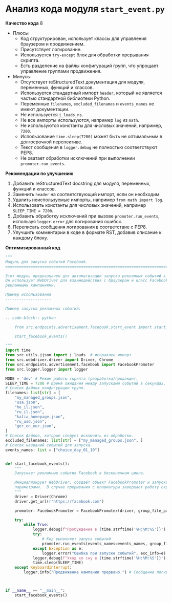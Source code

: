 # Анализ кода модуля `start_event.py`

**Качество кода**
8
- Плюсы
    - Код структурирован, использует классы для управления браузером и продвижением.
    - Присутствует логирование.
    - Используется `try-except` блок для обработки прерывания скрипта.
    -  Есть разделение на файлы конфигураций групп, что упрощает управление группами продвижения.
- Минусы
    -  Отсутствует reStructuredText документация для модуля, переменных, функций и классов.
    -  Используется  стандартный импорт `header`, который не является частью стандартной библиотеки Python.
    -  Переменные `filenames`, `excluded_filenames` и `events_names` не имеют документации.
    - Не используется  `j_loads_ns`.
    - Не все импорты используются, например `log` из `math`.
    -  Не используются константы для числовых значений, например, `7200`.
    - Использование `time.sleep(7200)` может быть не оптимальным в долгосрочной перспективе.
    -  Текст сообщения в `logger.debug` не полностью соответствуют PEP8.
    - Не хватает обработки исключений при выполнении `promoter.run_events`.

**Рекомендации по улучшению**

1.  Добавить reStructuredText docstring для модуля, переменных, функций и классов.
2.  Заменить `header` на соответствующий импорт, если он необходим.
3.  Удалить неиспользуемые импорты, например `from math import log`.
4.  Использовать константы для числовых значений, например `SLEEP_TIME = 7200`.
5.  Добавить обработку исключений при вызове `promoter.run_events`, используя `logger.error` для логирования ошибок.
6.  Переписать сообщения логирования в соответствие с PEP8.
7.  Улучшить комментарии в коде в формате RST, добавив описание к каждому блоку.

**Оптимизированный код**

```python
"""
Модуль для запуска событий Facebook.
=========================================================================================

Этот модуль предназначен для автоматизации запуска рекламных событий в группах Facebook.
Он использует WebDriver для взаимодействия с браузером и класс FacebookPromoter для управления
рекламными кампаниями.

Пример использования
--------------------

Пример запуска рекламных событий:

.. code-block:: python

    from src.endpoints.advertisement.facebook.start_event import start_facebook_events

    start_facebook_events()

"""
import time
from src.utils.jjson import j_loads  # исправлен импорт
from src.webdriver.driver import Driver, Chrome
from src.endpoints.advertisement.facebook import FacebookPromoter
from src.logger.logger import logger

MODE = 'dev' # Режим работы скрипта (разработка/продакшн).
SLEEP_TIME = 7200 # Время ожидания между запусками событий в секундах.
# Список файлов конфигурации групп.
filenames: list[str] = [
    "my_managed_groups.json",
    "usa.json",
    "he_il.json",
    "ru_il.json",
    "katia_homepage.json",
    "ru_usd.json",
    "ger_en_eur.json",
]
# Список файлов, которые следует исключить из обработки.
excluded_filenames: list[str] = ["my_managed_groups.json", ]
# Список названий событий для запуска.
events_names: list = ["choice_day_01_10"]


def start_facebook_events():
    """
    Запускает рекламные события Facebook в бесконечном цикле.

    Инициализирует WebDriver, создаёт объект FacebookPromoter и запускает события с заданными
    параметрами.  В случае прерывания с клавиатуры завершает работу скрипта.
    """
    driver = Driver(Chrome)
    driver.get_url(r"https://facebook.com")

    promoter: FacebookPromoter = FacebookPromoter(driver, group_file_paths=filenames, no_video=True)

    try:
        while True:
            logger.debug(f"Пробуждение в {time.strftime('%H:%M:%S')}") # Сообщение логирования при пробуждении
            try:
                # Код выполняет запуск событий
                promoter.run_events(events_names=events_names, group_file_paths=filenames)
            except Exception as e:
                logger.error("Ошибка при запуске событий", exc_info=e) # Логирование ошибок при запуске событий
            logger.debug(f"Уход ко сну в {time.strftime('%H:%M:%S')}") # Сообщение логирования перед сном
            time.sleep(SLEEP_TIME)
    except KeyboardInterrupt:
        logger.info("Продвижение кампании прервано.") # Сообщение логирования при прерывании скрипта



if __name__ == "__main__":
    start_facebook_events()
```